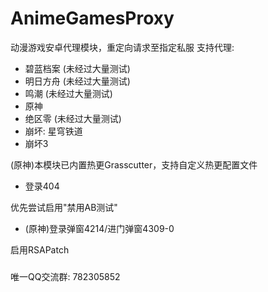 # AnimeGamesProxy
动漫游戏安卓代理模块，重定向请求至指定私服
支持代理:
- 碧蓝档案 (未经过大量测试)
- 明日方舟 (未经过大量测试)
- 鸣潮 (未经过大量测试)
- 原神
- 绝区零 (未经过大量测试)
- 崩坏: 星穹铁道
- 崩坏3


(原神)本模块已内置热更Grasscutter，支持自定义热更配置文件

- 登录404

优先尝试启用"禁用AB测试"
- (原神)登录弹窗4214/进门弹窗4309-0

启用RSAPatch

#####
唯一QQ交流群: 782305852

